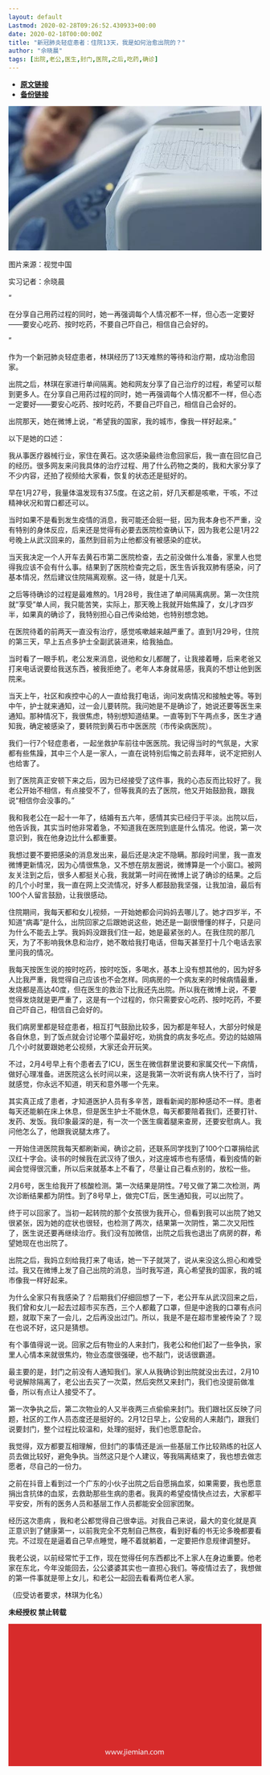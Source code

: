 ```yaml
---
layout: default
Lastmod: 2020-02-28T09:26:52.430933+00:00
date: 2020-02-18T00:00:00Z
title: "新冠肺炎轻症患者：住院13天，我是如何治愈出院的？"
author: "佘晓晨"
tags: [出院,老公,医生,封门,医院,之后,吃药,确诊]
---
```


* [**原文链接**](http://mp.weixin.qq.com/s?__biz=MjM5NTE0ODc2Nw==&mid=2650463673&idx=4&sn=90e84718ff0d5ca0ab189f5982b70591&chksm=bef29b098985121f1728f38acbecc2df5527a2d6d98210f12f486d191838b11d5bd2abd2cc07#rd)
* [**备份链接**](http://archive.today/PW3NT)


![](/images/post/78e104d9491c8598960b3c8494c4fb43.jpg)

图片来源：视觉中国

实习记者：佘晓晨

“

  

在分享自己用药过程的同时，她一再强调每个人情况都不一样，但心态一定要好——要安心吃药、按时吃药，不要自己吓自己，相信自己会好的。

  

”

作为一个新冠肺炎轻症患者，林琪经历了13天难熬的等待和治疗期，成功治愈回家。  

出院之后，林琪在家进行单间隔离。她和网友分享了自己治疗的过程，希望可以帮到更多人。在分享自己用药过程的同时，她一再强调每个人情况都不一样，但心态一定要好——要安心吃药、按时吃药，不要自己吓自己，相信自己会好的。

出院那天，她在微博上说，“希望我的国家，我的城市，像我一样好起来。”

以下是她的口述：

我从事医疗器械行业，家住在黄石。这次感染最终治愈回家后，我一直在回忆自己的经历。很多网友来问我具体的治疗过程、用了什么药物之类的，我和大家分享了不少内容，还拍了视频给大家看，恢复的状态还是挺好的。

早在1月27号，我量体温发现有37.5度。在这之前，好几天都是咳嗽，干咳，不过精神状况和胃口都还可以。

当时如果不是看到发生疫情的消息，我可能还会挺一挺，因为我本身也不严重，没有特别的身体反应，后来还是觉得有必要去医院检查确认下，因为我老公是1月22号晚上从武汉回来的，虽然到目前为止他都没有被感染的症状。

当天我决定一个人开车去黄石市第二医院检查，去之前没做什么准备，家里人也觉得我应该不会有什么事。结果到了医院检查完之后，医生告诉我双肺有感染，问了基本情况，然后建议住院隔离观察。这一待，就是十几天。

之后等待确诊的过程是最难熬的。1月28号，我住进了单间隔离病房。第一次住院就“享受”单人间，我只能苦笑，实际上，那天晚上我就开始焦躁了，女儿才四岁半，如果真的确诊了，我特别担心自己传染给她，也特别想念她。

在医院待着的前两天一直没有治疗，感觉咳嗽越来越严重了。直到1月29号，住院的第三天，早上五点多护士全副武装进来，给我抽血。

当时看了一眼手机，老公发来消息，说他和女儿都醒了，让我接着睡，后来老爸又打来电话说要给我送东西，被我拒绝了。老年人本身就易感，我真的不想让他到医院来。

当天上午，社区和疾控中心的人一直给我打电话，询问发病情况和接触史等。等到中午，护士就来通知，过一会儿要转院。我问她是不是确诊了，她说还要等医生来通知。那种情况下，我很焦虑，特别想知道结果。一直等到下午两点多，医生才通知我，确定被感染了，要转院到黄石市中医医院（市传染病医院）。

我们一行7个轻症患者，一起坐救护车前往中医医院。我记得当时的气氛是，大家都有些焦躁，其中三个人是一家人，一直在说特别后悔之前去拜年，说不定把别人也给害了。

到了医院真正安顿下来之后，因为已经接受了这件事，我的心态反而比较好了。我老公开始不相信，有点接受不了，但等我真的去了医院，他又开始鼓励我，跟我说“相信你会没事的。”

我和我老公在一起十一年了，结婚有五六年，感情其实已经归于平淡。出院以后，他告诉我，其实当时他非常着急，不知道我在医院到底是什么情况。他说，第一次意识到，我在他身边比什么都重要。

我想过要不要把感染的消息发出来，最后还是决定不隐瞒。那段时间里，我一直发微博更新情况，因为心情很焦急，又不想在朋友圈说，微博算是一个小窗口。被网友关注到之后，很多人都挺关心我，我就第一时间在微博上说了确诊的结果。之后的几个小时里，我一直在网上交流情况，好多人都鼓励我坚强，让我加油，最后有100个人留言鼓励，让我很感动。

住院期间，我每天都和女儿视频，一开始她都会问妈妈去哪儿了。她才四岁半，不知道“病毒”是什么，出院回家之后跟她说这些，她还是一副很懵懂的样子，只是问为什么不能去上学。我妈妈没跟我们住一起，她是最紧张的人。在我住院的那几天，为了不影响我休息和治疗，她不敢给我打电话，但每天甚至打十几个电话去家里问我的情况。

我每天按医生说的按时吃药，按时吃饭，多喝水，基本上没有想其他的，因为好多人比我严重，我觉得自己应该也不会怎样。同病房的一个病友来的时候病情最重，发烧都是高达40度，但在医生的救治下比我还先出院。所以我在微博上说，不要觉得发烧就是更严重了，这是有一个过程的，你只需要安心吃药、按时吃药，不要自己吓自己，相信自己会好的。

我们病房里都是轻症患者，相互打气鼓励比较多，因为都是年轻人，大部分时候是各自休息，到了饭点就会讨论哪个菜最好吃，劝挑食的病友多吃点。旁边的姑娘隔几个小时就要跟她老公视频，大家还会开玩笑。

不过，2月4号早上有个患者去了ICU，医生在微信群里说要和家属交代一下病情，做好心理准备。进医院这么长时间以来，这是我第一次听说有病人快不行了，当时就感觉，你永远不知道，明天和意外哪一个先来。

其实真正成了患者，才知道医护人员有多辛苦，跟看新闻的那种感动不一样。患者每天还能躺在床上休息，但是医生护士不能休息，每天都要陪着我们，还要打针、发药、发饭。我印象最深的是，有一次一个医生瘸着腿来查房，还要安慰病人。我问他怎么了，他跟我说腿太疼了。

一开始住进医院我每天都刷新闻，确诊之前，还联系同学找到了100个口罩捐给武汉红十字会。读书的时候我在武汉待了很久，对这座城市也有感情，看到疫情的新闻会觉得很沉重，所以后来就基本上不看了，尽量让自己看点别的，放松一些。

2月6号，医生给我开了核酸检测。第一次结果是阴性。7号又做了第二次检测，两次诊断结果都为阴性。到了8号早上，做完CT后，医生通知我，可以出院了。

终于可以回家了。当初一起转院的那个女孩很为我开心，但看到我可以出院了她又很紧张，因为她的症状也很轻，也检测了两次，结果第一次阴性，第二次又阳性了，医生说还要再继续治疗。我们没有加微信，出院之后我也退出了病房的群，希望她现在也出院了。

出院之后，我妈立刻给我打来了电话，她一下子就哭了，说从来没这么担心和难受过。我又在微博上发了自己出院的消息，当时我写道，真心希望我的国家，我的城市像我一样好起来。

为什么全家只有我感染了？后期我们仔细回想了一下，老公开车从武汉回来之后，我们曾和女儿一起去过超市买东西，三个人都戴了口罩，但是中途我的口罩有点问题，就取下来了一会儿，之后再没出过门。所以，我是不是在超市里被传染了？现在也说不好，这只是猜想。

有个事值得说一说。回家之后有物业的人来封门，我老公和他们起了一些争执，家里人心情本来就很焦灼，物业态度很强硬，也不敲门，说话很霸道。

最主要的是，封门之前没有人通知我们。家人从我确诊到出院就没出去过，2月10号说解除隔离了，老公出去买了一次菜，然后突然又来封门，我们也没提前做准备，所以有点让人接受不了。

第一次争执之后，第二次物业的人又半夜两三点偷偷来封门。我们跟社区反映了问题，社区的工作人员态度还是挺好的。2月12日早上，公安局的人来敲门，跟我们说要封门，整个过程比较温和，处理的挺好，我们也愿意配合。

我觉得，双方都要互相理解，但封门的事情还是派一些基层工作比较熟练的社区人员去做比较好，避免争执。当然这只是个人建议，等我隔离结束了，我也想去做志愿者，尽自己的一份力。

之前在抖音上看到过一个广东的小伙子出院之后自愿捐血浆，如果需要，我也愿意捐出含抗体的血浆，去救助那些生病的患者。我真的希望疫情快点过去，大家都平平安安，所有的医务人员和基层工作人员都能安全回家团聚。

经历这次患病 ，我和老公都觉得自己很幸运。对我自己来说，最大的变化就是真正意识到了健康第一，以前我完全不克制自己熬夜，看到好看的书无论多晚都要看完。不过现在是逼着自己早点睡觉，睡不着就躺着，一定要把作息规律调整好。

我老公说，以前经常忙于工作，现在觉得任何东西都比不上家人在身边重要。他老家在东北，今年没能回去，公公婆婆其实也一直担心我们。等疫情过去了，我想做的第一件事就是带上女儿，和老公一起回去看看两位老人家。

（应受访者要求，林琪为化名）

  

**未经授权 禁止转载**

  

  

![](/images/post/3ef9527fd7edfb43b0c70486c7a956af.jpg)

